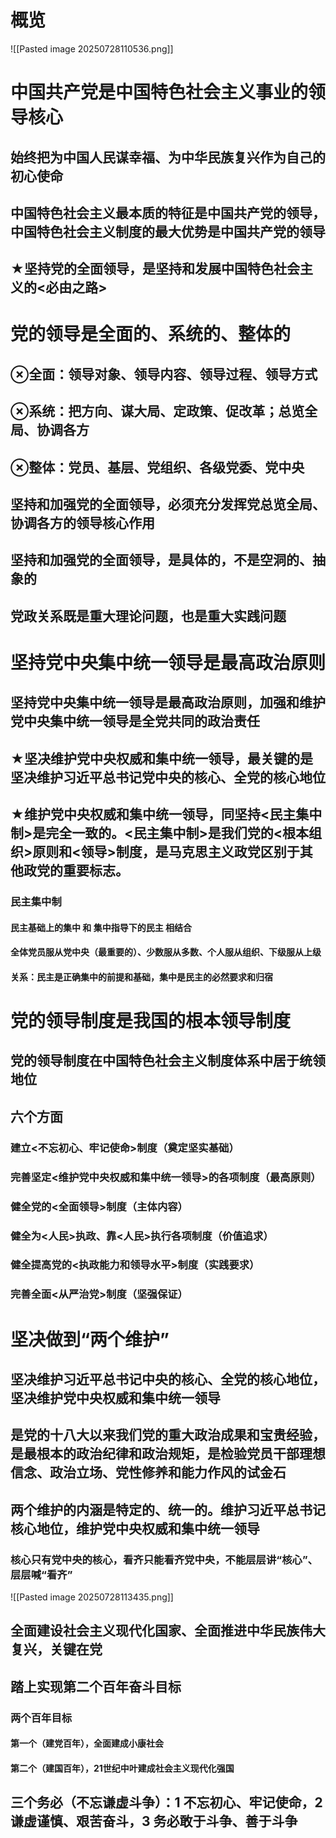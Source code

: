 # 概览
![[Pasted image 20250728110536.png]]
# 中国共产党是中国特色社会主义事业的领导核心
## 始终把为中国人民谋幸福、为中华民族复兴作为自己的初心使命
## 中国特色社会主义最本质的特征是中国共产党的领导，中国特色社会主义制度的最大优势是中国共产党的领导
## ★坚持党的全面领导，是坚持和发展中国特色社会主义的<必由之路>

# 党的领导是全面的、系统的、整体的
## ⊗全面：领导对象、领导内容、领导过程、领导方式
## ⊗系统：把方向、谋大局、定政策、促改革；总览全局、协调各方
## ⊗整体：党员、基层、党组织、各级党委、党中央
## 坚持和加强党的全面领导，必须充分发挥党总览全局、协调各方的领导核心作用
## 坚持和加强党的全面领导，是具体的，不是空洞的、抽象的
## 党政关系既是重大理论问题，也是重大实践问题


# 坚持党中央集中统一领导是最高政治原则
## 坚持党中央集中统一领导是最高政治原则，加强和维护党中央集中统一领导是全党共同的政治责任
## ★坚决维护党中央权威和集中统一领导，最关键的是坚决维护习近平总书记党中央的核心、全党的核心地位
## ★维护党中央权威和集中统一领导，同坚持<民主集中制>是完全一致的。<民主集中制>是我们党的<根本组织>原则和<领导>制度，是马克思主义政党区别于其他政党的重要标志。
### 民主集中制
#### 民主基础上的集中 和 集中指导下的民主 相结合
#### 全体党员服从党中央（最重要的）、少数服从多数、个人服从组织、下级服从上级
#### 关系：民主是正确集中的前提和基础，集中是民主的必然要求和归宿

# 党的领导制度是我国的根本领导制度
## 党的领导制度在中国特色社会主义制度体系中居于统领地位
## 六个方面
### 建立<不忘初心、牢记使命>制度（奠定坚实基础）
### 完善坚定<维护党中央权威和集中统一领导>的各项制度（最高原则）
### 健全党的<全面领导>制度（主体内容）
### 健全为<人民>执政、靠<人民>执行各项制度（价值追求）
### 健全提高党的<执政能力和领导水平>制度（实践要求）
### 完善全面<从严治党>制度（坚强保证）

# 坚决做到“两个维护”
## 坚决维护习近平总书记中央的核心、全党的核心地位，坚决维护党中央权威和集中统一领导
## 是党的十八大以来我们党的重大政治成果和宝贵经验，是最根本的政治纪律和政治规矩，是检验党员干部理想信念、政治立场、党性修养和能力作风的试金石
## 两个维护的内涵是特定的、统一的。维护习近平总书记核心地位，维护党中央权威和集中统一领导
### 核心只有党中央的核心，看齐只能看齐党中央，不能层层讲“核心”、层层喊“看齐”
![[Pasted image 20250728113435.png]]
## 全面建设社会主义现代化国家、全面推进中华民族伟大复兴，关键在党
## 踏上实现第二个百年奋斗目标
### 两个百年目标
#### 第一个（建党百年），全面建成小康社会
#### 第二个（建国百年），21世纪中叶建成社会主义现代化强国
## 三个务必（不忘谦虚斗争）：1 不忘初心、牢记使命，2 谦虚谨慎、艰苦奋斗，3 务必敢于斗争、善于斗争